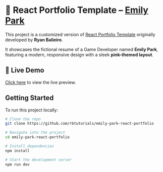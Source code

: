 # 🌸 React Portfolio Template – [Emily Park](https://ryansandbox.github.io/emily-park-react-portfolio/)

This project is a customized version of [React Portfolio Template](https://github.com/ryanbalieiro/react-portfolio-template) originally developed by **Ryan Balieiro**.

It showcases the fictional resume of a Game Developer named **Emily Park**, featuring a modern, responsive design with a sleek **pink-themed layout**.

## 🚀 Live Demo

[Click here](https://ryansandbox.github.io/emily-park-react-portfolio/) to view the live preview.

## Getting Started

To run this project locally:

```bash
# Clone the repo
git clone https://github.com/rbtutorials/emily-park-react-portfolio

# Navigate into the project
cd emily-park-react-portfolio

# Install dependencies
npm install

# Start the development server
npm run dev
